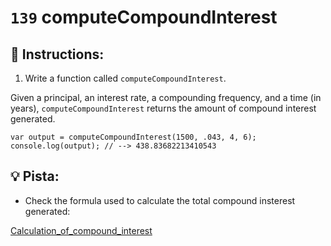 # `139` computeCompoundInterest

## 📝 Instructions:

1. Write a function called `computeCompoundInterest`.

Given a principal, an interest rate, a compounding frequency, and a time (in years), `computeCompoundInterest` returns the amount of compound interest generated.

```Js
var output = computeCompoundInterest(1500, .043, 4, 6);
console.log(output); // --> 438.83682213410543
```

## :bulb: Pista:

- Check the formula used to calculate the total compound insterest generated:
 
[Calculation_of_compound_interest](https://en.wikipedia.org/wiki/Compound_interest#Calculation_of_compound_interest)
